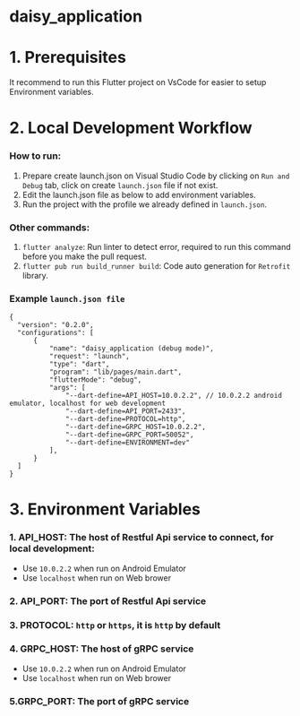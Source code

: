 # daisy_application

# 1. Prerequisites
  It recommend to run this Flutter project on VsCode for easier to setup Environment variables.
# 2. Local Development Workflow
  ### How to run:
  1. Prepare create launch.json on Visual Studio Code by clicking on `Run and Debug` tab, click on create `launch.json` file if not exist.
  2. Edit the launch.json file as below to add environment variables.
  3. Run the project with the profile we already defined in `launch.json`.
  ### Other commands:
  1. `flutter analyze`: Run linter to detect error, required to run this command before you make the pull request.
  2. `flutter pub run build_runner build`: Code auto generation for `Retrofit` library.
  
  ### Example `launch.json file`
    {
      "version": "0.2.0",
      "configurations": [
          {
              "name": "daisy_application (debug mode)",
              "request": "launch",
              "type": "dart",
              "program": "lib/pages/main.dart",
              "flutterMode": "debug",
              "args": [
                  "--dart-define=API_HOST=10.0.2.2", // 10.0.2.2 android emulator, localhost for web development
                  "--dart-define=API_PORT=2433",
                  "--dart-define=PROTOCOL=http",
                  "--dart-define=GRPC_HOST=10.0.2.2",
                  "--dart-define=GRPC_PORT=50052",
                  "--dart-define=ENVIRONMENT=dev"
              ],
          }
      ]
    }
    
# 3. Environment Variables
  ### 1. API_HOST: The host of Restful Api service to connect, for local development: 
   - Use `10.0.2.2` when run on Android Emulator
   - Use `localhost` when run on Web brower
  ### 2. API_PORT: The port of Restful Api service
  ### 3. PROTOCOL: `http` or `https`, it is `http` by default
  ### 4. GRPC_HOST: The host of gRPC service 
   - Use `10.0.2.2` when run on Android Emulator
   - Use `localhost` when run on Web brower
  ### 5.GRPC_PORT: The port of gRPC service
  
